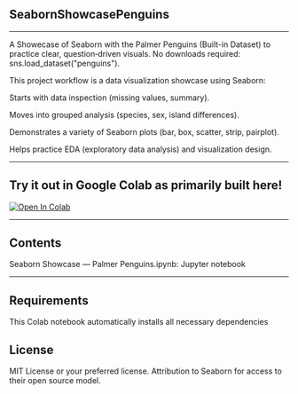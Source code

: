 ## SeabornShowcasePenguins

---
A Showecase of Seaborn with the Palmer Penguins (Built-in Dataset) to practice clear, question‑driven visuals. No downloads required: sns.load_dataset("penguins").

This project workflow is a data visualization showcase using Seaborn:

Starts with data inspection (missing values, summary).

Moves into grouped analysis (species, sex, island differences).

Demonstrates a variety of Seaborn plots (bar, box, scatter, strip, pairplot).

Helps practice EDA (exploratory data analysis) and visualization design.

---

## Try it out in Google Colab as primarily built here!

[![Open In Colab](https://colab.research.google.com/assets/colab-badge.svg)](https://colab.research.google.com/github/RGithub23/SeabornShowcasePenguins/blob/main/seaborn_showcase_penguins.ipynb)

---

## Contents

Seaborn Showcase — Palmer Penguins.ipynb: Jupyter notebook

---
## Requirements

This Colab notebook automatically installs all necessary dependencies

## License

MIT License or your preferred license.  Attribution to Seaborn for access to their open source model.
